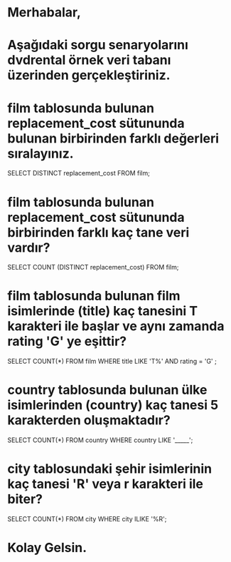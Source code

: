# Merhabalar,

# Aşağıdaki sorgu senaryolarını dvdrental örnek veri tabanı üzerinden gerçekleştiriniz.

# film tablosunda bulunan replacement_cost sütununda bulunan birbirinden farklı değerleri sıralayınız.
SELECT DISTINCT replacement_cost FROM film;
# film tablosunda bulunan replacement_cost sütununda birbirinden farklı kaç tane veri vardır?
SELECT COUNT (DISTINCT replacement_cost) FROM film;
# film tablosunda bulunan film isimlerinde (title) kaç tanesini T karakteri ile başlar ve aynı zamanda rating 'G' ye eşittir?
SELECT COUNT(*) FROM film
WHERE title LIKE 'T%' AND rating = 'G' ;
# country tablosunda bulunan ülke isimlerinden (country) kaç tanesi 5 karakterden oluşmaktadır?
SELECT COUNT(*) FROM country
WHERE country LIKE '_____';
# city tablosundaki şehir isimlerinin kaç tanesi 'R' veya r karakteri ile biter?
SELECT COUNT(*) FROM city
WHERE city ILIKE '%R';
# Kolay Gelsin.

